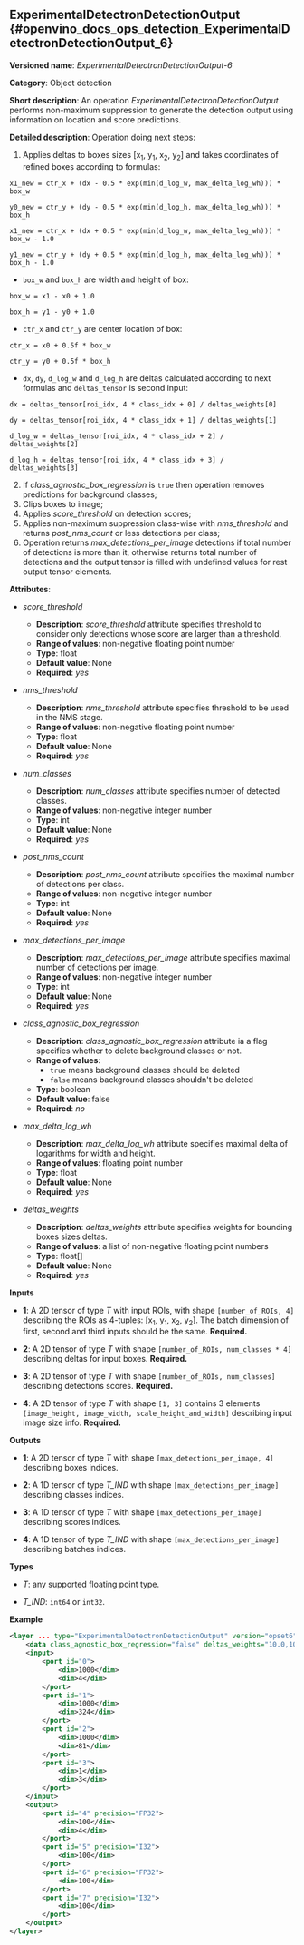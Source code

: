 ## ExperimentalDetectronDetectionOutput <a name="ExperimentalDetectronDetectionOutput"></a> {#openvino_docs_ops_detection_ExperimentalDetectronDetectionOutput_6}

**Versioned name**: *ExperimentalDetectronDetectionOutput-6*

**Category**: Object detection

**Short description**: An operation *ExperimentalDetectronDetectionOutput* performs non-maximum suppression to generate 
the detection output using information on location and score predictions.

**Detailed description**: Operation doing next steps:

1.  Applies deltas to boxes sizes [x<sub>1</sub>, y<sub>1</sub>, x<sub>2</sub>, y<sub>2</sub>] and takes coordinates of 
refined boxes according to formulas:

`x1_new = ctr_x + (dx - 0.5 * exp(min(d_log_w, max_delta_log_wh))) * box_w`

`y0_new = ctr_y + (dy - 0.5 * exp(min(d_log_h, max_delta_log_wh))) * box_h`

`x1_new = ctr_x + (dx + 0.5 * exp(min(d_log_w, max_delta_log_wh))) * box_w - 1.0`

`y1_new = ctr_y + (dy + 0.5 * exp(min(d_log_h, max_delta_log_wh))) * box_h - 1.0`
    
* `box_w` and `box_h` are width and height of box:

`box_w = x1 - x0 + 1.0`

`box_h = y1 - y0 + 1.0`

* `ctr_x` and `ctr_y` are center location of box:

`ctr_x = x0 + 0.5f * box_w`

`ctr_y = y0 + 0.5f * box_h`
    
* `dx`, `dy`, `d_log_w` and `d_log_h` are deltas calculated according to next formulas and `deltas_tensor` is second 
input:

`dx = deltas_tensor[roi_idx, 4 * class_idx + 0] / deltas_weights[0]`

`dy = deltas_tensor[roi_idx, 4 * class_idx + 1] / deltas_weights[1]`

`d_log_w = deltas_tensor[roi_idx, 4 * class_idx + 2] / deltas_weights[2]`

`d_log_h = deltas_tensor[roi_idx, 4 * class_idx + 3] / deltas_weights[3]`

2.  If *class_agnostic_box_regression* is `true` then operation removes predictions for background classes;
3.  Clips boxes to image;
4.  Applies *score_threshold* on detection scores;
5.  Applies non-maximum suppression class-wise with *nms_threshold* and returns *post_nms_count* or less detections per 
class;
6.  Operation returns *max_detections_per_image* detections if total number of detections is more than it, otherwise 
returns total number of detections and the output tensor is filled with undefined values for rest output tensor 
elements.

**Attributes**:

* *score_threshold*

    * **Description**: *score_threshold* attribute specifies threshold to consider only detections whose score are 
    larger than a threshold.
    * **Range of values**: non-negative floating point number
    * **Type**: float
    * **Default value**: None
    * **Required**: *yes*

* *nms_threshold*

    * **Description**: *nms_threshold* attribute specifies threshold to be used in the NMS stage.
    * **Range of values**: non-negative floating point number
    * **Type**: float
    * **Default value**: None
    * **Required**: *yes*

* *num_classes*

    * **Description**: *num_classes* attribute specifies number of detected classes.
    * **Range of values**: non-negative integer number
    * **Type**: int
    * **Default value**: None
    * **Required**: *yes*

* *post_nms_count*

    * **Description**: *post_nms_count* attribute specifies the maximal number of detections per class.
    * **Range of values**: non-negative integer number
    * **Type**: int
    * **Default value**: None
    * **Required**: *yes*

* *max_detections_per_image*

    * **Description**: *max_detections_per_image* attribute specifies maximal number of detections per image.
    * **Range of values**: non-negative integer number
    * **Type**: int
    * **Default value**: None
    * **Required**: *yes*

* *class_agnostic_box_regression*

    * **Description**: *class_agnostic_box_regression* attribute ia a flag specifies whether to delete background 
    classes or not.
    * **Range of values**:
      * `true` means background classes should be deleted
      * `false` means background classes shouldn't be deleted
    * **Type**: boolean
    * **Default value**: false
    * **Required**: *no*

* *max_delta_log_wh*

    * **Description**: *max_delta_log_wh* attribute specifies maximal delta of logarithms for width and height.
    * **Range of values**: floating point number
    * **Type**: float
    * **Default value**: None
    * **Required**: *yes*

* *deltas_weights*

    * **Description**: *deltas_weights* attribute specifies weights for bounding boxes sizes deltas.
    * **Range of values**: a list of non-negative floating point numbers
    * **Type**: float[]
    * **Default value**: None
    * **Required**: *yes*

**Inputs**

* **1**: A 2D tensor of type *T* with input ROIs, with shape `[number_of_ROIs, 4]` describing the ROIs as 4-tuples: 
[x<sub>1</sub>, y<sub>1</sub>, x<sub>2</sub>, y<sub>2</sub>]. The batch dimension of first, second and third inputs 
should be the same. **Required.**

* **2**: A 2D tensor of type *T* with shape `[number_of_ROIs, num_classes * 4]` describing deltas for input boxes.
 **Required.**

* **3**: A 2D tensor of type *T* with shape `[number_of_ROIs, num_classes]` describing detections scores. **Required.**

* **4**: A 2D tensor of type *T* with shape `[1, 3]` contains 3 elements
 `[image_height, image_width, scale_height_and_width]` describing input image size info. **Required.**

**Outputs**

* **1**: A 2D tensor of type *T* with shape `[max_detections_per_image, 4]` describing boxes indices.

* **2**: A 1D tensor of type *T_IND* with shape `[max_detections_per_image]` describing classes indices.

* **3**: A 1D tensor of type *T* with shape `[max_detections_per_image]` describing scores indices.

* **4**: A 1D tensor of type *T_IND* with shape `[max_detections_per_image]` describing batches indices.

**Types**

* *T*: any supported floating point type.

* *T_IND*: `int64` or `int32`.


**Example**

```xml
<layer ... type="ExperimentalDetectronDetectionOutput" version="opset6">
    <data class_agnostic_box_regression="false" deltas_weights="10.0,10.0,5.0,5.0" max_delta_log_wh="4.135166645050049" max_detections_per_image="100" nms_threshold="0.5" num_classes="81" post_nms_count="2000" score_threshold="0.05000000074505806"/>
    <input>
        <port id="0">
            <dim>1000</dim>
            <dim>4</dim>
        </port>
        <port id="1">
            <dim>1000</dim>
            <dim>324</dim>
        </port>
        <port id="2">
            <dim>1000</dim>
            <dim>81</dim>
        </port>
        <port id="3">
            <dim>1</dim>
            <dim>3</dim>
        </port>
    </input>
    <output>
        <port id="4" precision="FP32">
            <dim>100</dim>
            <dim>4</dim>
        </port>
        <port id="5" precision="I32">
            <dim>100</dim>
        </port>
        <port id="6" precision="FP32">
            <dim>100</dim>
        </port>
        <port id="7" precision="I32">
            <dim>100</dim>
        </port>
    </output>
</layer>
```
